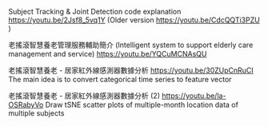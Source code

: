 Subject Tracking & Joint Detection code explanation https://youtu.be/2Jsf8_5vq1Y
(Older version https://youtu.be/CdcQQTi3PZU )

老搖滾智慧養老管理服務輔助簡介 (Intelligent system to support elderly care management and service) https://youtu.be/YQCuMCNAsQU

老搖滾智慧養老 - 居家紅外線感測器數據分析  https://youtu.be/30ZUpCnRuCI  The main idea is to convert categorical time series to feature vector

老搖滾智慧養老 - 居家紅外線感測器數據分析 (2)  https://youtu.be/la-OSRabyVo  Draw tSNE scatter plots of multiple-month location data of multiple subjects 
